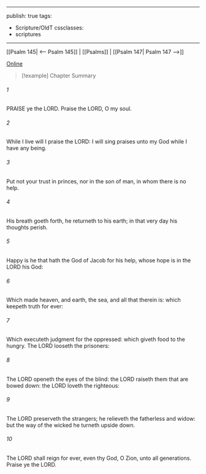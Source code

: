 

---
publish: true
tags:
  - Scripture/OldT
cssclasses:
  - scriptures
---
[[Psalm 145| <-- Psalm 145]] | [[Psalms]] | [[Psalm 147| Psalm 147 -->]]

[Online](https://churchofjesuschrist.org/study/scriptures/ot/ps/146?lang=eng)

>[!example] Chapter Summary
>
###### 1
PRAISE ye the LORD.  Praise the LORD, O my soul.
###### 2
While I live will I praise the LORD: I will sing praises unto my God while I have any being.
###### 3
Put not your trust in princes, nor in the son of man, in whom there is no help.
###### 4
His breath goeth forth, he returneth to his earth; in that very day his thoughts perish.
###### 5
Happy is he that hath the God of Jacob for his help, whose hope is in the LORD his God:
###### 6
Which made heaven, and earth, the sea, and all that therein is: which keepeth truth for ever:
###### 7
Which executeth judgment for the oppressed: which giveth food to the hungry.  The LORD looseth the prisoners:
###### 8
The LORD openeth the eyes of the blind: the LORD raiseth them that are bowed down: the LORD loveth the righteous:
###### 9
The LORD preserveth the strangers; he relieveth the fatherless and widow: but the way of the wicked he turneth upside down.
###### 10
The LORD shall reign for ever, even thy God, O Zion, unto all generations.  Praise ye the LORD.



